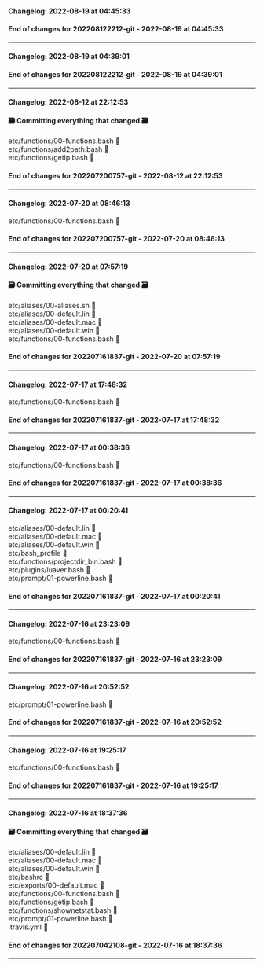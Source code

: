 #### Changelog: 2022-08-19 at 04:45:33  
  
  
#### End of changes for 202208122212-git - 2022-08-19 at 04:45:33  
  
----  
  
#### Changelog: 2022-08-19 at 04:39:01  
  
  
#### End of changes for 202208122212-git - 2022-08-19 at 04:39:01  
  
----  
  
#### Changelog: 2022-08-12 at 22:12:53  
#### 🗃️ Committing everything that changed 🗃️  
  
etc/functions/00-functions.bash      🚀  
etc/functions/add2path.bash      🚀  
etc/functions/getip.bash      🚀  
  
#### End of changes for 202207200757-git - 2022-08-12 at 22:12:53  
  
----  
  
#### Changelog: 2022-07-20 at 08:46:13  
  
etc/functions/00-functions.bash      🚀  
  
#### End of changes for 202207200757-git - 2022-07-20 at 08:46:13  
  
----  
  
#### Changelog: 2022-07-20 at 07:57:19  
#### 🗃️ Committing everything that changed 🗃️  
  
etc/aliases/00-aliases.sh      🚀  
etc/aliases/00-default.lin      🚀  
etc/aliases/00-default.mac      🚀  
etc/aliases/00-default.win      🚀  
etc/functions/00-functions.bash      🚀  
  
#### End of changes for 202207161837-git - 2022-07-20 at 07:57:19  
  
----  
  
#### Changelog: 2022-07-17 at 17:48:32  
  
etc/functions/00-functions.bash      🚀  
  
#### End of changes for 202207161837-git - 2022-07-17 at 17:48:32  
  
----  
  
#### Changelog: 2022-07-17 at 00:38:36  
  
etc/functions/00-functions.bash      🚀  
  
#### End of changes for 202207161837-git - 2022-07-17 at 00:38:36  
  
----  
  
#### Changelog: 2022-07-17 at 00:20:41  
  
etc/aliases/00-default.lin      🚀  
etc/aliases/00-default.mac      🚀  
etc/aliases/00-default.win      🚀  
etc/bash_profile      🚀  
etc/functions/projectdir_bin.bash      🚀  
etc/plugins/luaver.bash      🚀  
etc/prompt/01-powerline.bash      🚀  
  
#### End of changes for 202207161837-git - 2022-07-17 at 00:20:41  
  
----  
  
#### Changelog: 2022-07-16 at 23:23:09  
  
etc/functions/00-functions.bash      🚀  
  
#### End of changes for 202207161837-git - 2022-07-16 at 23:23:09  
  
----  
  
#### Changelog: 2022-07-16 at 20:52:52  
  
etc/prompt/01-powerline.bash      🚀  
  
#### End of changes for 202207161837-git - 2022-07-16 at 20:52:52  
  
----  
  
#### Changelog: 2022-07-16 at 19:25:17  
  
etc/functions/00-functions.bash      🚀  
  
#### End of changes for 202207161837-git - 2022-07-16 at 19:25:17  
  
----  
  
#### Changelog: 2022-07-16 at 18:37:36  
#### 🗃️ Committing everything that changed 🗃️  
  
etc/aliases/00-default.lin      🚀  
etc/aliases/00-default.mac      🚀  
etc/aliases/00-default.win      🚀  
etc/bashrc      🚀  
etc/exports/00-default.mac      🚀  
etc/functions/00-functions.bash      🚀  
etc/functions/getip.bash      🚀  
etc/functions/shownetstat.bash      🚀  
etc/prompt/01-powerline.bash      🚀  
.travis.yml      🚀  
  
#### End of changes for 202207042108-git - 2022-07-16 at 18:37:36  
  
----  
  
